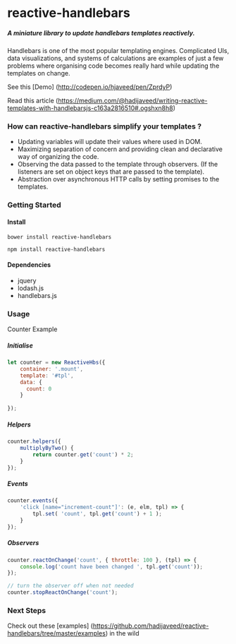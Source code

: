# reactive-handlebars
##### A miniature library to update handlebars templates reactively.

Handlebars is one of the most popular templating engines. Complicated UIs, data visualizations, and systems of calculations are examples of just a few problems where organising code becomes really hard while updating the templates on change.

See this [Demo] (http://codepen.io/hjaveed/pen/ZprdyP) 

Read this article (https://medium.com/@hadijaveed/writing-reactive-templates-with-handlebarsjs-c163a2816510#.ogshxn8h8)

### How can reactive-handlebars simplify your templates ?
* Updating variables will update their values where used in DOM.
* Maximizing separation of concern and providing clean and declarative way of organizing the code.
* Observing the data passed to the template through observers. (If the listeners are set on object keys that are passed to the template).
* Abstraction over asynchronous HTTP calls by setting promises to the templates.

### Getting Started
#### Install
```
bower install reactive-handlebars
```

```
npm install reactive-handlebars
```
#### Dependencies
* jquery
* lodash.js
* handlebars.js

### Usage
Counter Example

##### Initialise
```js
let counter = new ReactiveHbs({
    container: '.mount',
    template: '#tpl',
    data: {
      count: 0
    }
 
});

```
##### Helpers
```js
counter.helpers({
    multiplyByTwo() {
        return counter.get('count') * 2;
    }
});

```

##### Events
```js
counter.events({
    'click [name="increment-count"]': (e, elm, tpl) => {
        tpl.set( 'count', tpl.get('count') + 1 );
    }
});
```

##### Observers
```js
counter.reactOnChange('count', { throttle: 100 }, (tpl) => {
    console.log('count have been changed ', tpl.get('count'));
});

// turn the observer off when not needed
counter.stopReactOnChange('count');
```

### Next Steps

Check out these [examples] (https://github.com/hadijaveed/reactive-handlebars/tree/master/examples) in the wild





